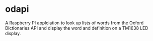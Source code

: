 # odapi

A Raspberry PI applciation to look up lists of words from the Oxford Dictionaries API and display the word and definition on a TM1638 LED display. 
